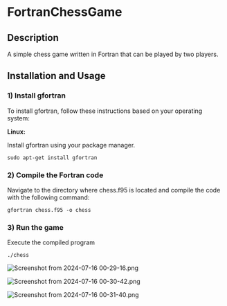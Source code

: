 # FortranChessGame

## Description
A simple chess game written in Fortran that can be played by two players.

## Installation and Usage

 ### 1) Install gfortran

To install gfortran, follow these instructions based on your operating system:

**Linux:**

Install gfortran using your package manager.

```
sudo apt-get install gfortran
```

 ###  2) Compile the Fortran code
Navigate to the directory where chess.f95 is located and compile the code with the following command:
```
gfortran chess.f95 -o chess
```

 ### 3) Run the game
Execute the compiled program
```
./chess
```
![Screenshot from 2024-07-16 00-29-16.png](..%2FPictures%2FScreenshots%2FScreenshot%20from%202024-07-16%2000-29-16.png)

![Screenshot from 2024-07-16 00-30-42.png](..%2FPictures%2FScreenshots%2FScreenshot%20from%202024-07-16%2000-30-42.png)

![Screenshot from 2024-07-16 00-31-40.png](..%2FPictures%2FScreenshots%2FScreenshot%20from%202024-07-16%2000-31-40.png)